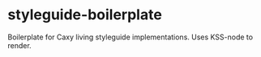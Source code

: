 # styleguide-boilerplate
Boilerplate for Caxy living styleguide implementations. Uses KSS-node to render.
